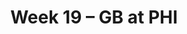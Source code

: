 ---
layout: game
title: Week 19 – GB at PHI
season: 2003
game_id: 2003_19_GB_PHI
away_team: GB
home_team: PHI
---